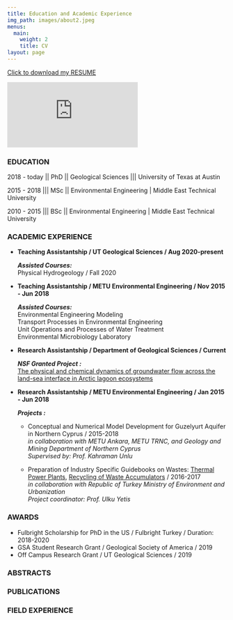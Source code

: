 ```yaml
---
title: Education and Academic Experience
img_path: images/about2.jpeg
menus:
  main:
    weight: 2
    title: CV
layout: page
---
```

[Click to download my RESUME](https://github.com/cannsudemir/RESUME/blob/b5841ac7648bfdf789f3dbffeca9d80170970a9b/Cansu_Demir_Resume_2021.pdf)

<embed src="https://cannsudemir.github.io/images/Cansu_Demir_Resume_2021.pdf" type="application/pdf" />

### **EDUCATION**

2018 - today || PhD || Geological Sciences ||| University of Texas at Austin

2015 - 2018 |||  MSc || Environmental Engineering | Middle East Technical University

2010 - 2015 |||  BSc || Environmental Engineering | Middle East Technical University

### **ACADEMIC EXPERIENCE**

* **Teaching Assistantship / UT Geological Sciences / Aug 2020-present**

   **_Assisted Courses:_**<br>
   Physical Hydrogeology / Fall 2020

* **Teaching Assistantship / METU Environmental Engineering / Nov 2015 - Jun 2018**

   **_Assisted Courses:_**<br>
   Environmental Engineering Modeling<br>
   Transport Processes in Environmental Engineering<br>
   Unit Operations and Processes of Water Treatment<br>
   Environmental Microbiology Laboratory<br>

* **Research Assistantship / Department of Geological Sciences / Current**

   **_NSF Granted Project :_**<br>
   [The physical and chemical dynamics of groundwater flow across the land-sea interface in Arctic lagoon ecosystems](https://www.nsf.gov/awardsearch/showAward?AWD_ID=1938820&HistoricalAwards=false)


* **Research Assistantship / METU Environmental Engineering / Jan 2015 - Jun 2018**

   **_Projects :_**<br>
   * Conceptual and Numerical Model Development for Guzelyurt Aquifer in Northern Cyprus / 2015-2018<br>
_in collaboration with METU Ankara, METU TRNC, and Geology and Mining Department of Northern Cyprus_<br>
_Supervised by: Prof. Kahraman Unlu_

   * Preparation of Industry Specific Guidebooks on Wastes: [Thermal Power Plants](https://webdosya.csb.gov.tr/db/cygm/editordosya/Termik_Santraller_Kilavuzu.pdf), [Recycling of Waste Accumulators](https://webdosya.csb.gov.tr/db/cygm/editordosya/Atik_Aku_Geri_Kazanim_Kilavuzu.pdf) / 2016-2017<br>
_in collaboration with Republic of Turkey Ministry of Environment and Urbanization_<br>
_Project coordinator: Prof. Ulku Yetis_

### **AWARDS**

* Fulbright Scholarship for PhD in the US / Fulbright Turkey / Duration: 2018-2020 
* GSA Student Research Grant / Geological Society of America / 2019
* Off Campus Research Grant / UT Geological Sciences / 2019

### **ABSTRACTS**

### **PUBLICATIONS**

### **FIELD EXPERIENCE**


